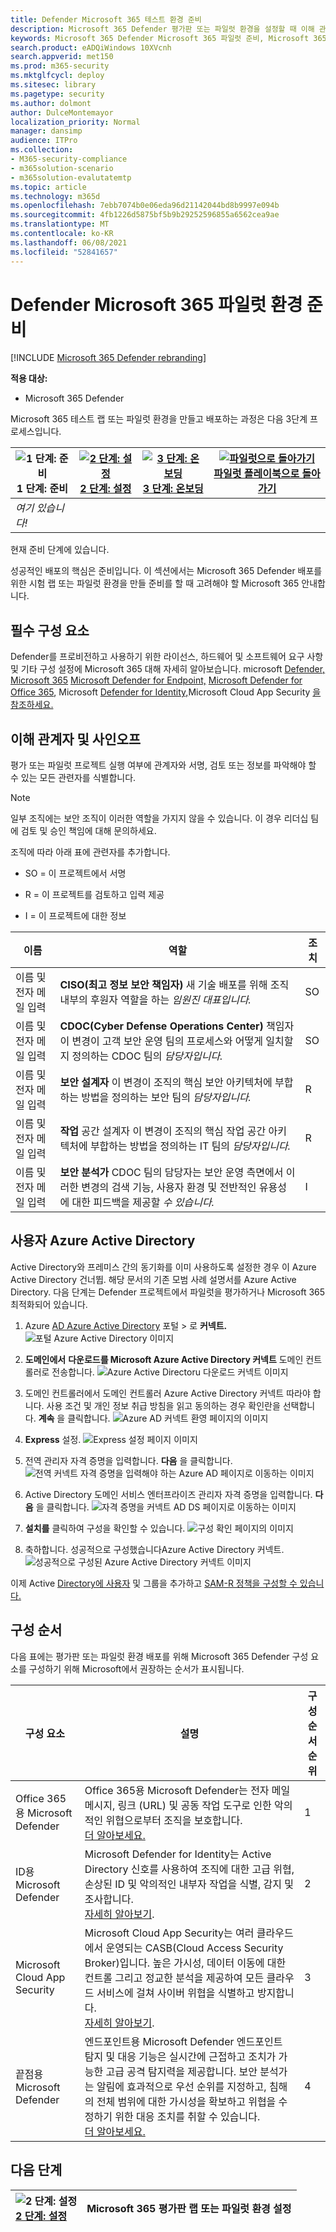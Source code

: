 ```yaml
---
title: Defender Microsoft 365 테스트 환경 준비
description: Microsoft 365 Defender 평가판 또는 파일럿 환경을 설정할 때 이해 관계자 서명, 타임라인, 환경 고려 사항 및 채택 순서 준비
keywords: Microsoft 365 Defender Microsoft 365 파일럿 준비, Microsoft 365 Defender 파일럿 프로젝트 실행 준비, 파일럿 Microsoft 365 Defender 프로젝트 실행, 배포, 준비, 관련자, 타임라인, 환경, 끝점, 서버, 관리, 채택
search.product: eADQiWindows 10XVcnh
search.appverid: met150
ms.prod: m365-security
ms.mktglfcycl: deploy
ms.sitesec: library
ms.pagetype: security
ms.author: dolmont
author: DulceMontemayor
localization_priority: Normal
manager: dansimp
audience: ITPro
ms.collection:
- M365-security-compliance
- m365solution-scenario
- m365solution-evalutatemtp
ms.topic: article
ms.technology: m365d
ms.openlocfilehash: 7ebb7074b0e06eda96d21142044bd8b9997e094b
ms.sourcegitcommit: 4fb1226d5875bf5b9b29252596855a6562cea9ae
ms.translationtype: MT
ms.contentlocale: ko-KR
ms.lasthandoff: 06/08/2021
ms.locfileid: "52841657"
---
```

# <a name="prepare-your-microsoft-365-defender-trial-lab-or-pilot-environment"></a>Defender Microsoft 365 파일럿 환경 준비

[!INCLUDE [Microsoft 365 Defender rebranding](../includes/microsoft-defender.md)]


**적용 대상:**
- Microsoft 365 Defender

Microsoft 365 테스트 랩 또는 파일럿 환경을 만들고 배포하는 과정은 다음 3단계 프로세스입니다.

|![1 단계: 준비](../../media/phase-diagrams/prepare.png)<br/>1 단계: 준비 |[![2 단계: 설정](../../media/phase-diagrams/setup.png)](setup-m365deval.md)<br/>[2 단계: 설정](setup-m365deval.md) |[![3 단계: 온보딩](../../media/phase-diagrams/onboard.png)](config-m365d-eval.md)<br/>[3 단계: 온보딩](config-m365d-eval.md) | [![파일럿으로 돌아가기](../../media/phase-diagrams/backtopilot.png)](m365d-pilot.md)<br/>[파일럿 플레이북으로 돌아가기](m365d-pilot.md) |
|--|--|--|--|
|*여기 있습니다!* | || |

현재 준비 단계에 있습니다.


성공적인 배포의 핵심은 준비입니다. 이 섹션에서는 Microsoft 365 Defender 배포를 위한 시험 랩 또는 파일럿 환경을 만들 준비를 할 때 고려해야 할 Microsoft 365 안내합니다.

## <a name="prerequisites"></a>필수 구성 요소
Defender를 프로비전하고 사용하기 위한 라이선스, 하드웨어 및 소프트웨어 요구 사항 및 기타 구성 설정에 Microsoft 365 대해 자세히 알아보습니다. microsoft [Defender, Microsoft 365](/microsoft-365/security/defender/prerequisites) [Microsoft Defender for Endpoint,](/windows/security/threat-protection/microsoft-defender-atp/minimum-requirements) [Microsoft Defender for Office 365](/office365/servicedescriptions/office-365-advanced-threat-protection-service-description), Microsoft [Defender for Identity,](/azure-advanced-threat-protection/atp-prerequisites)Microsoft Cloud App Security [을 참조하세요.](/azure-advanced-threat-protection/atp-prerequisites)

## <a name="stakeholders-and-sign-off"></a>이해 관계자 및 사인오프
평가 또는 파일럿 프로젝트 실행 여부에 관계자와 서명, 검토 또는 정보를 파악해야 할 수 있는 모든 관련자를 식별합니다.

>[!NOTE]
>일부 조직에는 보안 조직이 이러한 역할을 가지지 않을 수 있습니다. 이 경우 리더십 팀에 검토 및 승인 책임에 대해 문의하세요.

조직에 따라 아래 표에 관련자를 추가합니다.

-   SO = 이 프로젝트에서 서명

-   R = 이 프로젝트를 검토하고 입력 제공

-   I = 이 프로젝트에 대한 정보

| 이름                 | 역할                                                                                                                                                                                                          | 조치 |
|----------------------|---------------------------------------------------------------------------------------------------------------------------------------------------------------------------------------------------------------|--------|
| 이름 및 전자 메일 입력 | **CISO(최고 정보 보안 책임자)** 새 기술 배포를 위해 조직 내부의 후원자 역할을 하는 *임원진 대표입니다.*                                                  | SO     |
| 이름 및 전자 메일 입력 | **CDOC(Cyber Defense Operations Center)** 책임자 이 변경이 고객 보안 운영 팀의 프로세스와 어떻게 일치할지 정의하는 CDOC 팀의 *담당자입니다.*       | SO     |
| 이름 및 전자 메일 입력 | **보안 설계자** 이 변경이 조직의 핵심 보안 아키텍처에 부합하는 방법을 정의하는 보안 팀의 *담당자입니다.*                         | R      |
| 이름 및 전자 메일 입력 | **작업** 공간 설계자 이 변경이 조직의 핵심 작업 공간 아키텍처에 부합하는 방법을 정의하는 IT 팀의 *담당자입니다.*                             | R      |
| 이름 및 전자 메일 입력 | **보안 분석가** CDOC 팀의 담당자는 보안 운영 측면에서 이러한 변경의 검색 기능, 사용자 환경 및 전반적인 유용성에 대한 피드백을 제공할 *수 있습니다.* | I      |

## <a name="prepare-your-azure-active-directory"></a>사용자 Azure Active Directory
Active Directory와 프레미스 간의 동기화를 이미 사용하도록 설정한 경우 이 Azure Active Directory 건너뜁. 해당 문서의 기존 모범 사례 설명서를 Azure Active Directory. 다음 단계는 Defender 프로젝트에서 파일럿을 평가하거나 Microsoft 365 최적화되어 있습니다.

1. Azure [AD Azure Active Directory](https://portal.azure.com/#blade/Microsoft_AAD_IAM/ActiveDirectoryMenuBlade) 포털 > 로 **커넥트.** 
![포털 Azure Active Directory 이미지](../../media/mtp-eval-1.png) <br> 

2. **도메인에서** **다운로드를 Microsoft Azure Active Directory 커넥트** 도메인 컨트롤러로 전송합니다.
![Azure Active Directoru 다운로드 커넥트 이미지](../../media/mtp-eval-2.png) <br>

3. 도메인 컨트롤러에서 도메인 컨트롤러 Azure Active Directory 커넥트 따라야 합니다. 사용 조건 및 개인 정보 취급 방침을 읽고 동의하는 경우 확인란을 선택합니다. **계속** 을 클릭합니다.
![Azure AD 커넥트 환영 페이지의 이미지](../../media/mtp-eval-3.png) <br>

4. **Express** 설정.
![Express 설정 페이지 이미지](../../media/mtp-eval-4.png) <br>

5. 전역 관리자 자격 증명을 입력합니다. **다음** 을 클릭합니다.
![전역 커넥트 자격 증명을 입력해야 하는 Azure AD 페이지로 이동하는 이미지](../../media/mtp-eval-5.png) <br>

6. Active Directory 도메인 서비스 엔터프라이즈 관리자 자격 증명을 입력합니다. **다음** 을 클릭합니다.
![자격 증명을 커넥트 AD DS 페이지로 이동하는 이미지](../../media/mtp-eval-6.png) <br>

7. **설치를** 클릭하여 구성을 확인할 수 있습니다.
![구성 확인 페이지의 이미지](../../media/mtp-eval-7.png) <br>

8. 축하합니다. 성공적으로 구성했습니다Azure Active Directory 커넥트.
![성공적으로 구성된 Azure Active Directory 커넥트 이미지](../../media/mtp-eval-8.png) <br>

이제 Active [Directory에 사용자](/azure-advanced-threat-protection/atp-playbook-setup-lab#bkmk_hydrate) 및 그룹을 추가하고 [SAM-R 정책을 구성할 수 있습니다.](/azure-advanced-threat-protection/atp-playbook-setup-lab#configure-sam-r-capabilities-from-contosodc)  


## <a name="configuration-order"></a>구성 순서
다음 표에는 평가판 또는 파일럿 환경 배포를 위해 Microsoft 365 Defender 구성 요소를 구성하기 위해 Microsoft에서 권장하는 순서가 표시됩니다.

| 구성 요소                               | 설명                                                                                                                                                                                                                                                                                                                                                                                                                                                                                                                                                                                                                                                                                              | 구성 순서 순위 |
|-----------------------------------------|----------------------------------------------------------------------------------------------------------------------------------------------------------------------------------------------------------------------------------------------------------------------------------------------------------------------------------------------------------------------------------------------------------------------------------------------------------------------------------------------------------------------------------------------------------------------------------------------------------------------------------------------------------------------------------------------------------|---------------------|
|Office 365용 Microsoft Defender|Office 365용 Microsoft Defender는 전자 메일 메시지, 링크 (URL) 및 공동 작업 도구로 인한 악의적인 위협으로부터 조직을 보호합니다. <br> [더 알아보세요.](/microsoft-365/security/office-365-security/defender-for-office-365)                                                                                                                                                                                                                                             | 1                   |
|ID용 Microsoft Defender|Microsoft Defender for Identity는 Active Directory 신호를 사용하여 조직에 대한 고급 위협, 손상된 ID 및 악의적인 내부자 작업을 식별, 감지 및 조사합니다. <br> [자세히 알아보기](/azure-advanced-threat-protection/).| 2 |
|Microsoft Cloud App Security| Microsoft Cloud App Security는 여러 클라우드에서 운영되는 CASB(Cloud Access Security Broker)입니다. 높은 가시성, 데이터 이동에 대한 컨트롤 그리고 정교한 분석을 제공하여 모든 클라우드 서비스에 걸쳐 사이버 위협을 식별하고 방지합니다. <br> [자세히 알아보기](/cloud-app-security/).                                                                                                                                                                                                                                                                                                                                                                       |3                   |
|끝점용 Microsoft Defender | 엔드포인트용 Microsoft Defender 엔드포인트 탐지 및 대응 기능은 실시간에 근접하고 조치가 가능한 고급 공격 탐지력을 제공합니다. 보안 분석가는 알림에 효과적으로 우선 순위를 지정하고, 침해의 전체 범위에 대한 가시성을 확보하고 위협을 수정하기 위한 대응 조치를 취할 수 있습니다. <br> [더 알아보세요.](/windows/security/threat-protection/microsoft-defender-atp/microsoft-defender-advanced-threat-protection)                                     |4                    |                                                                                                                                                                                                                                    

## <a name="next-step"></a>다음 단계
|![2 단계: 설정](../../media/setup.png) <br>[2 단계: 설정](setup-m365deval.md) | Microsoft 365 평가판 랩 또는 파일럿 환경 설정
|:-------|:-----|
